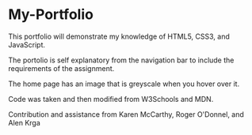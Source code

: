 # My-Portfolio
This portfolio will demonstrate my knowledge of HTML5, CSS3, and JavaScript.

The portolio is self explanatory from the navigation bar to include the requirements of the assignment.

The home page has an image that is greyscale when you hover over it.

Code was taken and then modified from W3Schools and MDN.

Contribution and assistance from Karen McCarthy, Roger O'Donnel, and Alen Krga
